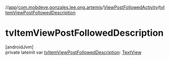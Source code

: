 //[app](../../../index.md)/[com.mobdeve.gonzales.lee.ong.artemis](../index.md)/[ViewPostFollowedActivity](index.md)/[tvItemViewPostFollowedDescription](tv-item-view-post-followed-description.md)

# tvItemViewPostFollowedDescription

[androidJvm]\
private lateinit var [tvItemViewPostFollowedDescription](tv-item-view-post-followed-description.md): [TextView](https://developer.android.com/reference/kotlin/android/widget/TextView.html)
